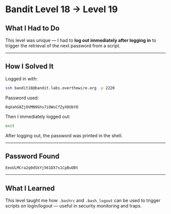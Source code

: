 # Bandit Level 18 → Level 19

## What I Had to Do  
This level was unique — I had to **log out immediately after logging in** to trigger the retrieval of the next password from a script.

---

## How I Solved It  
Logged in with:

```bash
ssh bandit18@bandit.labs.overthewire.org -p 2220
```

Password used:
```
0qXahG8ZjOVMN9Ghs7iOWsCfZyXOUbYO
```

Then I immediately logged out:

```bash
exit
```

After logging out, the password was printed in the shell.

---

## Password Found  
```
EeoULMCra2q0dSkYj561DX7s1CpBuOBt
```

---

## What I Learned  
This level taught me how `.bashrc` and `.bash_logout` can be used to trigger scripts on login/logout — useful in security monitoring and traps.
